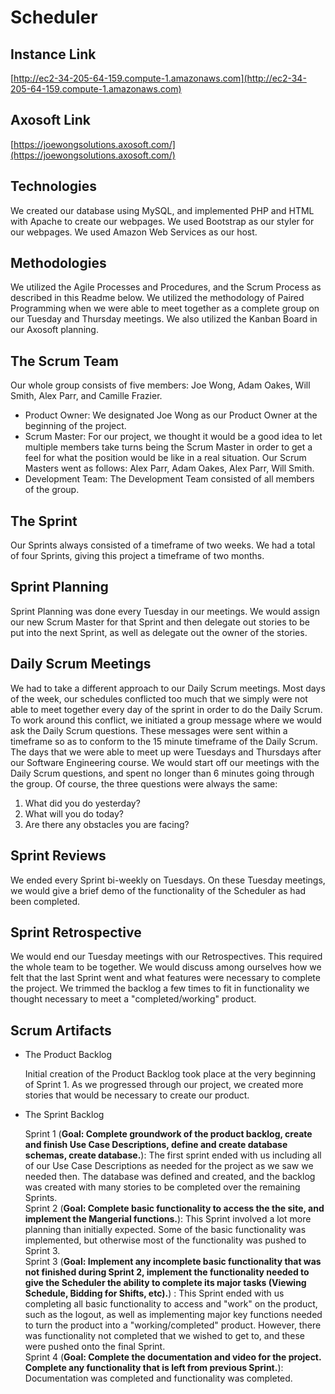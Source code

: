 # Scheduler

## Instance Link
[http://ec2-34-205-64-159.compute-1.amazonaws.com](http://ec2-34-205-64-159.compute-1.amazonaws.com)

## Axosoft Link
[https://joewongsolutions.axosoft.com/](https://joewongsolutions.axosoft.com/)

## Technologies
We created our database using MySQL, and implemented PHP and HTML with Apache to create our webpages. We used Bootstrap as our styler for our webpages. We used Amazon Web Services as our host.

## Methodologies
We utilized the Agile Processes and Procedures, and the Scrum Process as described in this Readme below. We utilized the methodology of Paired Programming when we were able to meet together as a complete group on our Tuesday and Thursday meetings. We also utilized the Kanban Board in our Axosoft planning.

## The Scrum Team
Our whole group consists of five members: Joe Wong, Adam Oakes, Will Smith, Alex Parr, and Camille Frazier.
  * Product Owner: We designated Joe Wong as our Product Owner at the beginning of the project. 
  * Scrum Master: For our project, we thought it would be a good idea to let multiple members take turns being the Scrum Master in order to get a feel for what the position would be like in a real situation. Our Scrum Masters went as follows: Alex Parr, Adam Oakes, Alex Parr, Will Smith.
  * Development Team: The Development Team consisted of all members of the group.

## The Sprint
Our Sprints always consisted of a timeframe of two weeks. We had a total of four Sprints, giving this project a timeframe of two months.

## Sprint Planning
Sprint Planning was done every Tuesday in our meetings. We would assign our new Scrum Master for that Sprint and then delegate out stories to be put into the next Sprint, as well as delegate out the owner of the stories.

## Daily Scrum Meetings
We had to take a different approach to our Daily Scrum meetings. Most days of the week, our schedules conflicted too much that we simply were not able to meet together every day of the sprint in order to do the Daily Scrum. To work around this conflict, we initiated a group message where we would ask the Daily Scrum questions. These messages were sent within a timeframe so as to conform to the 15 minute timeframe of the Daily Scrum. The days that we were able to meet up were Tuesdays and Thursdays after our  Software Engineering course. We would start off our meetings with the Daily Scrum questions, and spent no longer than 6 minutes going through the group. Of course, the three questions were always the same:
  1. What did you do yesterday?
  2. What will you do today?
  3. Are there any obstacles you are facing?
  
## Sprint Reviews
We ended every Sprint bi-weekly on Tuesdays. On these Tuesday meetings, we would give a brief demo of the functionality of the Scheduler as had been completed. 

## Sprint Retrospective
We would end our Tuesday meetings with our Retrospectives. This required the whole team to be together. We would discuss among ourselves how we felt that the last Sprint went and what features were necessary to complete the project. We trimmed the backlog a few times to fit in functionality we thought necessary to meet a "completed/working" product.

## Scrum Artifacts
 * The Product Backlog
 
   Initial creation of the Product Backlog took place at the very beginning of Sprint 1. As we progressed through our project, we created more stories that would be necessary to create our product. 
 * The Sprint Backlog
 
   Sprint 1 (**Goal: Complete groundwork of the product backlog, create and finish Use Case Descriptions, define and create database schemas, create database.**): The first sprint ended with us including all of our Use Case Descriptions as needed for the project as we saw we needed then. The database was defined and created, and the backlog was created with many stories to be completed over the remaining Sprints.  
   Sprint 2 (**Goal: Complete basic functionality to access the the site, and implement the Mangerial functions.**): This Sprint involved a lot more planning than initially expected. Some of the basic functionality was implemented, but otherwise most of the functionality was pushed to Sprint 3.  
   Sprint 3 (**Goal: Implement any incomplete basic functionality that was not finished during Sprint 2, implement the functionality needed to give the Scheduler the ability to complete its major tasks (Viewing Schedule, Bidding for Shifts, etc).**) : This Sprint ended with us completing all basic functionality to access and "work" on the product, such as the logout, as well as implementing major key functions needed to turn the product into a "working/completed" product. However, there was functionality not completed that we wished to get to, and these were pushed onto the final Sprint.    
   Sprint 4 (**Goal: Complete the documentation and video for the project. Complete any functionality that is left from previous Sprint.**): Documentation was completed and functionality was completed.
